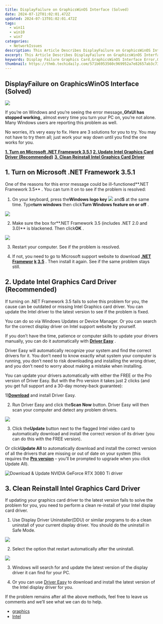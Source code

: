 ```yaml
---
title: DisplayFailure on GraphicsWinOS Interface (Solved)
date: 2024-07-12T01:02:01.472Z
updated: 2024-07-13T01:02:01.472Z
tags:
  - win11
  - win10
  - win7
categories:
  - NetworkIssues
description: This Article Describes DisplayFailure on GraphicsWinOS Interface (Solved)
excerpt: This Article Describes DisplayFailure on GraphicsWinOS Interface (Solved)
keywords: Display Failure Graphics Card,GraphicsWinOS Interface Error,Graphic Display Problem Solution,Fixing Graphics Driver on Windows OS,Resolving Graphical Interface Errors,GraphicsWinOS Display Issues,Troubleshooting GraphicsWinOS Screen Glitches,The Title Mentions GraphicsWinOS Interface, Highlighting an Essential Aspect and Focusing Specifically on Users Facing Issues Within This Graphical User Interface Environment. This Term Provides a Clear Context to Google Searchers Looking for Fixes Tailored to that Specific Platform.,With Graphic Display Problem Solution as a Keyword, We Address the Main Concern of Potential Users Who Are Seeking Ways to Solve Such Problems Quickly and Effectively. It Also Emphasizes an Overall Approach Rather than Just Focusing on One Aspect Like Driver Updates or System Settings Adjustments.,Including Fixing Graphics Driver on Windows OS, This Term Targets a Common Fix for Display-Related Issues by Addressing the Underlying Software that Controls Graphical Elements. Since Graphics Drivers Are Often at the Core of Such Errors, It's an Essential Keyword to Consider.,By Combining Resolving Graphical Interface Errors, We Cover Both Hardware and Software Aspects Related to Displaying Problems on a Windows OS with GraphicWinOS Interface. This Broad Term Ensures that Our Content Reaches Users Who Might Be Experiencing Different Types of Display-Related Issues Within the Same System Environment.,Adding GraphicsWinOS Display Issues Gives Direct Emphasis on Troubleshooting Graphical User Interfaces Specific to GraphicsWinOS, Targeting Those Directly Affected by This Problem and Guiding Them Towards Solutions that Cater to Their Platform's Unique Challenges.,Lastly, Troubleshooting GraphicsWinOS Screen Glitches Provides a Comprehensive Approach for Addressing the Broader Issue of Visual Display Disruptions in GraphicWinOS-Powered Systems. This Keyword Is Useful Both for Users Experiencing Persistent Issues and Those Who Are Seeking Immediate Fixes to Rectify Intermittent Problems.
thumbnail: https://thmb.techidaily.com/571b6953560c969952a7e82657ab3c73d752ed211ca4fd673ea682421459ce79.png
---
```


## DisplayFailure on GraphicsWinOS Interface (Solved)

![](https://images.drivereasy.com/wp-content/uploads/2017/09/img_59bf717106584.jpg)

 If you’re on Windows and you’re seeing the error message_**GfxUI has stopped working**_ almost every time you turn your PC on, you’re not alone. Many Windows users are reporting this problem as well.

 No worries, it’s very easy to fix. Here are 3 solutions for you to try. You may not have to try them all; just work your way down until you find the one works for you.

**[1\. Turn on Microsoft .NET Framework 3.5.1](#m1)**
[**2. Update Intel Graphics Card Driver (Recommended)**](#m2)
[**3. Clean Reinstall Intel Graphics Card Driver**](#m3)

## 1\. Turn on Microsoft .NET Framework 3.5.1

 One of the reasons for this error message could be ill-functioned**.NET Framework 3.5** . You can turn it on to see if the problem is resolved:

 1) On your keyboard, press the**Windows logo key** ![](https://images.drivereasy.com/wp-content/uploads/2017/09/img_59bf762c2349f.png) and**S** at the same time. Type**turn windows** then click**Turn Windows feature on or off** .

![](https://images.drivereasy.com/wp-content/uploads/2017/09/img_59bf76d237132.png)

 2) Make sure the box for**.NET Framework 3.5 (includes .NET 2.0 and 3.0)** is blackened. Then click**OK** .

![](https://images.drivereasy.com/wp-content/uploads/2017/09/img_59bf76e62b5aa.png)

3) Restart your computer. See if the problem is resolved.

4) If not, you need to go to Microsoft support website to download **[.NET Framewor](https://www.microsoft.com/en-us/download/details.aspx?id=21) [k](https://www.microsoft.com/en-us/download/details.aspx?id=21) [3.5](https://www.microsoft.com/en-us/download/details.aspx?id=21)** [](https://www.microsoft.com/en-us/download/details.aspx?id=21) . Then install it again. See if the same problem stays still.

## 2\. Update Intel Graphics Card Driver (Recommended)

 If turning on .NET Framework 3.5 fails to solve this problem for you, the cause can be outdated or missing Intel Graphics card driver. You can update the Intel driver to the latest version to see if the problem is fixed.

 You can do so via Windows Updates or Device Manager. Or you can search for the correct display driver on Intel support website by yourself.

 If you don’t have the time, patience or computer skills to update your drivers manually, you can do it automatically with [**Driver Easy**](https://tools.techidaily.com/drivereasy/download/) .

 Driver Easy will automatically recognize your system and find the correct drivers for it. You don’t need to know exactly what system your computer is running, you don’t need to risk downloading and installing the wrong driver, and you don’t need to worry about making a mistake when installing.

 You can update your drivers automatically with either the FREE or the Pro version of Driver Easy. But with the Pro version it takes just 2 clicks (and you get full support and a 30-day money-back guarantee):

 1)[**Download**](https://tools.techidaily.com/drivereasy/download/) and install Driver Easy.

 2) Run Driver Easy and click the**Scan Now** button. Driver Easy will then scan your computer and detect any problem drivers.

![](https://images.drivereasy.com/wp-content/uploads/2022/09/de-scan-now.jpg)

 3) Click the**Update** button next to the flagged Intel video card to automatically download and install the correct version of its driver (you can do this with the FREE version).

 Or click**Update All** to automatically download and install the correct version of all the drivers that are missing or out of date on your system (this requires the [**Pro version**](https://tools.techidaily.com/drivereasy/download/) – you’ll be prompted to upgrade when you click Update All).

![Download & Update NVIDIA GeForce RTX 3080 Ti driver](https://images.drivereasy.com/wp-content/uploads/2021/06/Download-Update-NVIDIA-GeForce-RTX-3080-Ti-driver-1200x900.jpg)

## 3\. Clean Reinstall Intel Graphics Card Driver

 If updating your graphics card driver to the latest version fails to solve the problem for you, you need to perform a clean re-install of your Intel display card driver.

 1) Use Display Driver Uninstaller(DDU) or similar programs to do a clean uninstall of your current display driver. You should do the uninstall in Safe Mode.

![](https://images.drivereasy.com/wp-content/uploads/2017/09/img_59bf7edc3173f.png)

 2) Select the option that restart automatically after the uninstall.

![](https://images.drivereasy.com/wp-content/uploads/2017/09/img_59bf7eca87f6f.jpg)

 3) Windows will search for and update the latest version of the display driver it can find for your PC.

 4) Or you can use [Driver Easy](https://tools.techidaily.com/drivereasy/download/) to download and install the latest version of the Intel display driver for you.

 If the problem remains after all the above methods, feel free to leave us comments and we’ll see what we can do to help.

* [graphics](https://tools.techidaily.com/drivereasy/download/)
* [Intel](https://tools.techidaily.com/drivereasy/download/)

<ins class="adsbygoogle"
     style="display:block"
     data-ad-format="autorelaxed"
     data-ad-client="ca-pub-7571918770474297"
     data-ad-slot="1223367746"></ins>



<ins class="adsbygoogle"
     style="display:block"
     data-ad-client="ca-pub-7571918770474297"
     data-ad-slot="8358498916"
     data-ad-format="auto"
     data-full-width-responsive="true"></ins>




